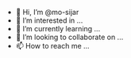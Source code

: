 - 👋 Hi, I’m @mo-sijar
- 👀 I’m interested in ...
- 🌱 I’m currently learning ...
- 💞️ I’m looking to collaborate on ...
- 📫 How to reach me ...

<!---
mo-sijar/mo-sijar is a ✨ special ✨ repository because its `README.md` (this file) appears on your GitHub profile.
You can click the Preview link to take a look at your changes.
--->
